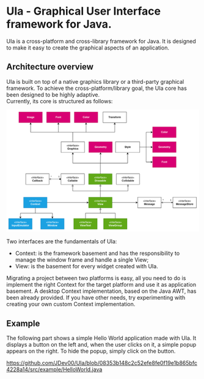 # UIa - Graphical User Interface framework for Java.
UIa is a cross-platform and cross-library framework for Java. 
It is designed to make it easy to create the graphical aspects of an application.

## Architecture overview
UIa is built on top of a native graphics library or a third-party graphical framework. 
To achieve the cross-platform/library goal, the UIa core has been designed to be highly adaptive.
<br>
Currently, its core is structured as follows:

![Screenshot](docs/uia_core.png)

Two interfaces are the fundamentals of UIa:
<ul>
  <li>Context: is the framework basement and has the responsibility to manage the window frame and handle a single View;</li>
  <li>View: is the basement for every widget created with UIa.</li>
</ul>

Migrating a project between two platforms is easy, all you need to do is implement the right Context 
for the target platform and use it as application basement. A desktop Context implementation, based on the Java AWT, 
has been already provided. If you have other needs, try experimenting with creating your own custom Context implementation.

## Example
The following part shows a simple Hello World application made with UIa. 
It displays a button on the left and, when the user clicks on it, a simple popup appears on the right. 
To hide the popup, simply click on the button.

https://github.com/JDev00/UIa/blob/08353b148c2c52efe8fe0f19e1b865bfc4228a14/src/example/HelloWorld.java